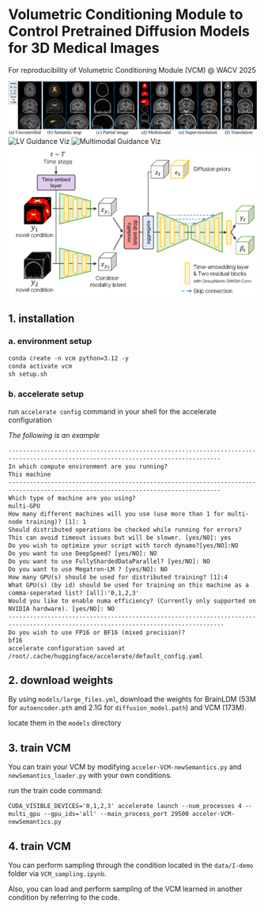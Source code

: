# Volumetric Conditioning Module to Control Pretrained Diffusion Models for 3D Medical Images
For reproducibility of Volumetric Conditioning Module (VCM) @ WACV 2025

![versatile_VCM_examples](./examples/versatile_VCM.png)
<img src="./examples/LV-spatialcontrol.gif" alt="LV Guidance Viz" width="400"/>
<img src="./examples/Multimodal_spatialcontrol.gif" alt="Multimodal Guidance Viz" width="400"/>
![VCM_details](./examples/VCM_details.png)

## 1. installation

### a. environment setup
```
conda create -n vcm python=3.12 -y
conda activate vcm
sh setup.sh
```

### b. accelerate setup

run `accelerate config` command in your shell for the accelerate configuration

_The following is an example_

```
----------------------------------------------------------------------------------------------------------------------------------
In which compute environment are you running?
This machine                                                                                                                                                                                                            
----------------------------------------------------------------------------------------------------------------------------------
Which type of machine are you using?                                                                                                                                                                                          
multi-GPU                                                                                                                                                                                                               
How many different machines will you use (use more than 1 for multi-node training)? [1]: 1                                                                                                                              
Should distributed operations be checked while running for errors? This can avoid timeout issues but will be slower. [yes/NO]: yes                                                                                      
Do you wish to optimize your script with torch dynamo?[yes/NO]:NO                                                                                                                                                       
Do you want to use DeepSpeed? [yes/NO]: NO                                                                                                                                                                              
Do you want to use FullyShardedDataParallel? [yes/NO]: NO                                                                                                                                                               
Do you want to use Megatron-LM ? [yes/NO]: NO                                                                                                                                                                           
How many GPU(s) should be used for distributed training? [1]:4                                                                                                                                                          
What GPU(s) (by id) should be used for training on this machine as a comma-seperated list? [all]:'0,1,2,3'                                                                                                              
Would you like to enable numa efficiency? (Currently only supported on NVIDIA hardware). [yes/NO]: NO
-----------------------------------------------------------------------------------------------------------------------------------
Do you wish to use FP16 or BF16 (mixed precision)?
bf16                                                                                                                                                                                                                    
accelerate configuration saved at /root/.cache/huggingface/accelerate/default_config.yaml
```

## 2. download weights

By using `models/large_files.yml`, download the weights for BrainLDM (53M for `autoencoder.pth` and 2.1G for `diffusion_model.path`) and VCM (173M).

locate them in the `models` directory


## 3. train VCM

You can train your VCM by modifying `acceler-VCM-newSemantics.py` and `newSemantics_loader.py` with your own conditions.

run the train code command:

```
CUDA_VISIBLE_DEVICES='0,1,2,3' accelerate launch --num_processes 4 --multi_gpu --gpu_ids='all' --main_process_port 29500 acceler-VCM-newSemantics.py
```


## 4. train VCM

You can perform sampling through the condition located in the `data/I-demo` folder via `VCM_sampling.ipynb`. 

Also, you can load and perform sampling of the VCM learned in another condition by referring to the code.
